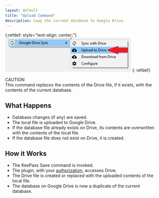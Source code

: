 ```yaml
---
layout: default
title: "Upload Command"
description: Copy the current database to Google Drive.
---
```


{:refdef: style="text-align: center;"}
![The Upload Command](../assets/img/upload.png)
{: refdef}

<div class='highlightbox'>
<div class='highlightboxtitle'>CAUTION</div>
This command <em>replaces</em> the contents of the Drive file, if it exists,
with the contents of the current database.
</div>

## What Happens
* Database changes (if any) are saved.
* The local file is uploaded to Google Drive.
* If the database file already exists on Drive, its contents are overwritten
with the contents of the local file.
* If the database file does not exist on Drive, it is created.


## How it Works
* The KeePass Save command is invoked.
* The plugin, with your [authorization](../misc/authorization), accesses
Drive.
* The Drive file is created or replaced with the uploaded contents of
the local file.
* The database on Google Drive is now a duplicate of the current database.